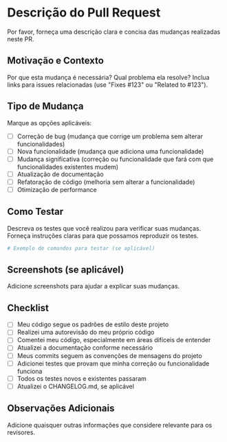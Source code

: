 # Descrição do Pull Request

Por favor, forneça uma descrição clara e concisa das mudanças realizadas neste PR.

## Motivação e Contexto

Por que esta mudança é necessária? Qual problema ela resolve?
Inclua links para issues relacionadas (use "Fixes #123" ou "Related to #123").

## Tipo de Mudança

Marque as opções aplicáveis:

- [ ] Correção de bug (mudança que corrige um problema sem alterar funcionalidades)
- [ ] Nova funcionalidade (mudança que adiciona uma funcionalidade)
- [ ] Mudança significativa (correção ou funcionalidade que fará com que funcionalidades existentes mudem)
- [ ] Atualização de documentação
- [ ] Refatoração de código (melhoria sem alterar a funcionalidade)
- [ ] Otimização de performance

## Como Testar

Descreva os testes que você realizou para verificar suas mudanças.
Forneça instruções claras para que possamos reproduzir os testes.

```bash
# Exemplo de comandos para testar (se aplicável)
```

## Screenshots (se aplicável)
Adicione screenshots para ajudar a explicar suas mudanças.

## Checklist

- [ ] Meu código segue os padrões de estilo deste projeto
- [ ] Realizei uma autorevisão do meu próprio código
- [ ] Comentei meu código, especialmente em áreas difíceis de entender
- [ ] Atualizei a documentação conforme necessário
- [ ] Meus commits seguem as convenções de mensagens do projeto
- [ ] Adicionei testes que provam que minha correção ou funcionalidade funciona
- [ ] Todos os testes novos e existentes passaram
- [ ] Atualizei o CHANGELOG.md, se aplicável

## Observações Adicionais
Adicione quaisquer outras informações que considere relevante para os revisores.
